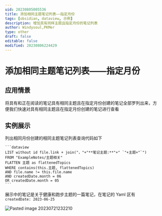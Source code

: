 ```yaml
---
uid: 20230805005536
title: 添加相同主题笔记列表——指定月份
tags: [obsidian, dataview, 示例]
description: 增加具有同样主题且指定月份的笔记列表
author: Windysoul,PKMer
type: other
draft: false
editable: false
modified: 20230806224429
---
```


# 添加相同主题笔记列表——指定月份

## 应用情景

将具有和正在阅读的笔记具有相同主题且在指定月份创建的笔记全部罗列出来，方便我们快速对具有相同主题且在指定月份创建的笔记进行查看

## 实例展示

列出相同月份创建的相同主题笔记列表查询代码如下

`````示例代码
```dataview
LIST without id file.link + join("，"+"**笔记主题:**"+" `"+主题+"`")
FROM "ExampleNotes/主题相关"
FLATTEN 主题 as flattenedTopics
WHERE contains(this.主题, flattenedTopics)
AND file.name != this.file.name
AND createdDate.month = 06 
OR createdDate.month = 05 
```
`````

展示中的笔记是关于健康和跑步主题的一篇笔记，在笔记的 Yaml 区有 `createdDate: 2023-06-25`

![Pasted image 20230721232210](https://cdn.pkmer.cn/images/Pasted%20image%2020230721232210.png!pkmer)
